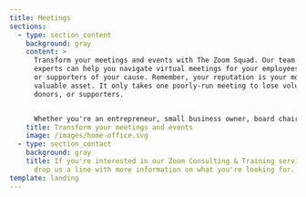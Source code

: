 ```yaml
---
title: Meetings
sections:
  - type: section_content
    background: gray
    content: >
      Transform your meetings and events with The Zoom Squad. Our team of
      experts can help you navigate virtual meetings for your employees, clients
      or supporters of your cause. Remember, your reputation is your most
      valuable asset. It only takes one poorly-run meeting to lose volunteers,
      donors, or supporters.


      Whether you're an entrepreneur, small business owner, board chair, or a member of a large organization, we're happy to help you get up and running with Zoom.
    title: Transform your meetings and events
    image: /images/home-office.svg
  - type: section_contact
    background: gray
    title: If you're interested in our Zoom Consulting & Training services, please
      drop us a line with more information on what you're looking for.
template: landing
---
```

